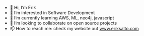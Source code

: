 - 👋 Hi, I’m Erik
- 👀 I’m interested in Software Development
- 🌱 I’m currently learning AWS, ML, neo4j, javascript
- 💞️ I’m looking to collaborate on open source projects
- 📫 How to reach me: check my website out www.eriksalto.com

<!---
esalto98/esalto98 is a ✨ special ✨ repository because its `README.md` (this file) appears on your GitHub profile.
You can click the Preview link to take a look at your changes.
--->
